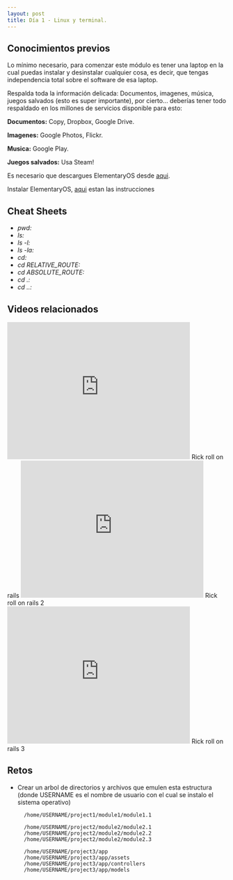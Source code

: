 ```yaml
---
layout: post
title: Día 1 - Linux y terminal.
---
```


Conocimientos previos
---------------------

Lo mínimo necesario, para comenzar este módulo es tener una laptop en la cual puedas instalar y desinstalar cualquier cosa, es decir, que tengas independencia total sobre el software de esa laptop.

Respalda toda la información delicada: Documentos, imagenes, música, juegos salvados (esto es super importante), por cierto… deberías tener todo respaldado en los millones de servicios disponible para esto:

**Documentos:** Copy, Dropbox, Google Drive.

**Imagenes:** Google Photos, Flickr.

**Musica:** Google Play.

**Juegos salvados:** Usa Steam!

Es necesario que descargues ElementaryOS desde [aqui](http://goo.gl/hprnIE).

Instalar ElementaryOS, [aqui](https://elementary.io/docs/installation) estan las instrucciones

Cheat Sheets
------------
- *pwd:*
- *ls:*
- *ls -l:*
- *ls -la:*
- *cd:*
- *cd RELATIVE_ROUTE:*
- *cd ABSOLUTE_ROUTE:*
- *cd .:*
- *cd ..:*

Videos relacionados
-------------------

<iframe width="420" height="315" src="http://www.youtube.com/embed/dQw4w9WgXcQ" frameborder="0" allowfullscreen></iframe>
Rick roll on rails

<iframe width="420" height="315" src="http://www.youtube.com/embed/dQw4w9WgXcQ" frameborder="0" allowfullscreen></iframe>
Rick roll on rails 2

<iframe width="420" height="315" src="http://www.youtube.com/embed/dQw4w9WgXcQ" frameborder="0" allowfullscreen></iframe>
Rick roll on rails 3

Retos
-----

- Crear un arbol de directorios y archivos que emulen esta estructura (donde USERNAME es el nombre de usuario con el cual se instalo el sistema operativo)

  ```
    /home/USERNAME/project1/module1/module1.1
  ```

  ```
    /home/USERNAME/project2/module2/module2.1
    /home/USERNAME/project2/module2/module2.2
    /home/USERNAME/project2/module2/module2.3
  ```

  ```
    /home/USERNAME/project3/app
    /home/USERNAME/project3/app/assets
    /home/USERNAME/project3/app/controllers
    /home/USERNAME/project3/app/models
  ```
